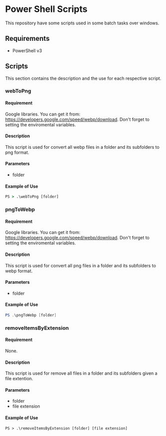 # Power Shell Scripts
This repository have some scripts used in some batch tasks over windows.

## Requirements
- PowerShell v3

## Scripts
This section contains the description and the use for each respective script.

### webToPng
#### Requirement
Google libraries. You can get it from: <https://developers.google.com/speed/webp/download>. Don't forget to setting the enviromental variables.
#### Description
This script is used for convert all webp files in a folder and its subfolders to png format.
#### Parameters
- folder
#### Example of Use
```cmd
PS > .\webToPng [folder]
```
### pngToWebp
#### Requirement
Google libraries. You can get it from: <https://developers.google.com/speed/webp/download>. Don't forget to setting the enviromental variables.
#### Description
This script is used for convert all png files in a folder and its subfolders to webp format.
#### Parameters
- folder
#### Example of Use
```powershell
PS .\pngToWebp [folder]
```
### removeItemsByExtension
#### Requirement
None.
#### Description
This script is used for remove all files in a folder and its subfolders given a file extention.
#### Parameters
- folder
- file extension
#### Example of Use
```
PS > .\removeItemsByExtension [folder] [file extension]
```

